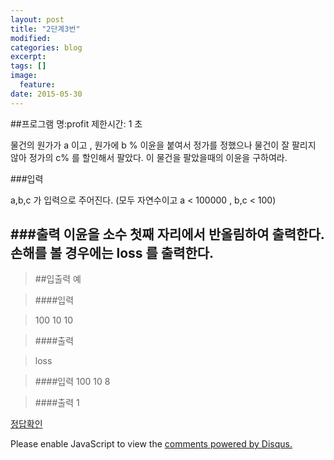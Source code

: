 ```yaml
---
layout: post
title: "2단계3번"
modified:
categories: blog
excerpt:
tags: []
image:
  feature:
date: 2015-05-30
---
```

##프로그램 명:profit
제한시간: 1 초

물건의 원가가 a 이고 , 원가에 b % 이윤을 붙여서 정가를 정했으나 물건이 잘 팔리지 않아 정가의 c% 를 할인해서 팔았다. 이 물건을 팔았을때의 이윤을 구하여라. 


###입력

a,b,c 가 입력으로 주어진다. (모두 자연수이고 a < 100000 , b,c < 100) 


###출력
이윤을 소수 첫째 자리에서 반올림하여 출력한다. 손해를 볼 경우에는 loss 를 출력한다. 
-------
> ##입출력 예

> ####입력

>100 10 10


> ####출력

>loss

>####입력
>100 10 8

>####출력
>1


[정답확인]

[정답확인]:http://183.106.113.109/judgeonline/showmessage.php?pname=profit

<div id="disqus_thread"></div>
<script type="text/javascript">
    /* * * CONFIGURATION VARIABLES * * */
    var disqus_shortname = 'junyoung0225';
    
    /* * * DON'T EDIT BELOW THIS LINE * * */
    (function() {
        var dsq = document.createElement('script'); dsq.type = 'text/javascript'; dsq.async = true;
        dsq.src = '//' + disqus_shortname + '.disqus.com/embed.js';
        (document.getElementsByTagName('head')[0] || document.getElementsByTagName('body')[0]).appendChild(dsq);
    })();
</script>
<noscript>Please enable JavaScript to view the <a href="https://disqus.com/?ref_noscript" rel="nofollow">comments powered by Disqus.</a></noscript>

